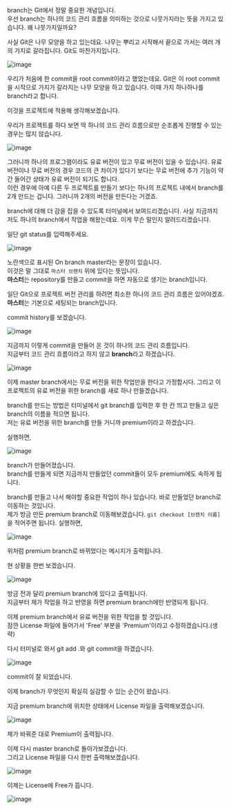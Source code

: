 branch는 Git에서 정말 중요한 개념입니다.   
우선 branch는 하나의 코드 관리 흐름을 의미하는 것으로 나뭇가지라는 뜻을 가지고 있습니다. 왜 나뭇가지일까요?

사실 Git은 나무 모양을 하고 있는데요. 나무는 뿌리고 시작해서 끝으로 가서는 여러 개의 가지로 갈라집니다. Git도 마찬가지입니다.

![image](https://user-images.githubusercontent.com/64893709/97170420-038a5a80-17cf-11eb-8094-08dd3d13fb5c.png)

우리가 처음에 한 commit을 root commit이라고 했었는데요. Git은 이 root commit을 시작으로 가지가 갈라지는 나무 모양을 하고 있습니다. 이때 가지 하나하나를 branch라고 합니다.

이것을 프로젝트에 적용해 생각해보겠습니다.

우리가 프로젝트를 하다 보면 딱 하나의 코드 관리 흐름으로만 순조롭게 진행할 수 있는 경우는 많지 않습니다.

![image](https://user-images.githubusercontent.com/64893709/97174001-cb861600-17d4-11eb-81a8-aba185c69132.png)

그러니까 하나의 프로그램이라도 유료 버전이 있고 무료 버전이 있을 수 있습니다. 유료 버전이나 무료 버전의 경우 코드의 큰 차이가 있다기 보다는 무료 버전에 추가 기능이 약간 들어간 상태가 유료 버전이 되기도 합니다.   
이런 경우에 아예 다른 두 프로젝트를 만들기 보다는 하나의 프로젝트 내에서 branch를 2개 만드는 겁니다. 그러니까 2개의 버전을 만든다는 거겠죠.

branch에 대해 더 감을 잡을 수 있도록 터미널에서 보여드리겠습니다. 
사실 지금까지 저도 하나의 branch에서 작업을 해왔는데요. 이게 무슨 말인지 알려드리겠습니다.

일단 git status를 입력해주세요.

![image](https://user-images.githubusercontent.com/64893709/97180131-03915700-17dd-11eb-9938-ccbc4d4dd414.png)

노란색으로 표시된 On branch master라는 문장이 있습니다.   
이것은 말 그대로 ```마스터 브랜치``` 위에 있다는 뜻입니다.   
**마스터**는 repository를 만들고 commit을 하면 자동으로 생기는 branch입니다.

일단 Git으로 프로젝트 버전 관리를 하려면 최소한 하나의 코드 관리 흐름은 있어야겠죠.
**마스터**는 기본으로 세팅되는 branch입니다.

commit history를 보겠습니다.

![image](https://user-images.githubusercontent.com/64893709/97183692-6be23780-17e1-11eb-96ff-5c4a575d7156.png)

지금까지 이렇게 commit을 만들어 온 것이 하나의 코드 관리 흐름입니다.   
지금부터 코드 관리 흐름이라고 하지 않고 **branch**라고 하겠습니다.

![image](https://user-images.githubusercontent.com/64893709/97183780-84eae880-17e1-11eb-9136-43ccbdbd8450.png)

이제 master branch에서는 무료 버전을 위한 작업만을 한다고 가정합시다. 그리고 이 프로젝트의 유료 버전을 위한 branch를 새로 하나 만들겠습니다. 

branch를 만드는 방법은 터미널에서 git branch를 입력한 후 한 칸 띄고 만들고 싶은 branch의 이름을 적으면 됩니다.   
저는 유료 버전을 위한 branch를 만들 거니까 premium이라고 하겠습니다.

실행하면,

![image](https://user-images.githubusercontent.com/64893709/97184049-dbf0bd80-17e1-11eb-98ca-2dc0808fbf7d.png)

branch가 만들어졌습니다.   
branch를 만들게 되면 지금까지 만들었던 commit들이 모두 premium에도 속하게 됩니다.

branch를 만들고 나서 해야할 중요한 작업이 하나 있습니다. 바로 만들었던 branch로 이동하는 것입니다.   
제가 방금 만든 premium branch로 이동해보겠습니다. ```git checkout [브렌치 이름]```을 적어주면 됩니다. 실행하면,

![image](https://user-images.githubusercontent.com/64893709/97184585-6cc79900-17e2-11eb-84b8-7489485681e2.png)

위처럼 premium branch로 바뀌었다는 메시지가 출력됩니다.

현 상황을 한번 보겠습니다.

![image](https://user-images.githubusercontent.com/64893709/97184753-9bde0a80-17e2-11eb-9da6-c2cc2334cbeb.png)

방금 전과 달리 premium branch에 있다고 출력됩니다.   
지금부터 제가 작업을 하고 반영을 하면 premium branch에만 반영되게 됩니다.

이제 premium branch에서 유료 버전을 위한 작업을 할 것입니다.   
잠깐 License 파일에 들어가서 'Free' 부분을 'Premium'이라고 수정하겠습니다.(생략)

다시 터미널로 와서 git add .와 git commit을 하겠습니다.

![image](https://user-images.githubusercontent.com/64893709/97185106-05f6af80-17e3-11eb-9dc6-88876da091d3.png)

commit이 잘 되었습니다.

이제 branch가 무엇인지 확실히 실감할 수 있는 순간이 왔습니다.

지금 premium branch에 위치한 상태에서 License 파일을 출력해보겠습니다.

![image](https://user-images.githubusercontent.com/64893709/97185333-43f3d380-17e3-11eb-9094-18bb7c098671.png)

제가 바꿔준 대로 Premium이 출력됩니다.

이제 다시 master branch로 돌아가보겠습니다.   
그리고 License 파일을 다시 한번 출력해보겠습니다.

![image](https://user-images.githubusercontent.com/64893709/97185464-6e459100-17e3-11eb-8a2f-48d22ebca822.png)

이제는 License에 Free가 뜹니다.

![image](https://user-images.githubusercontent.com/64893709/97185535-84535180-17e3-11eb-9f2d-c9fb17893cac.png)


